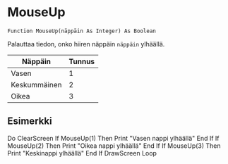 <!--input-->
MouseUp
=======

```eppabasic
Function MouseUp(näppäin As Integer) As Boolean
```

Palauttaa tiedon, onko hiiren näppäin `näppäin` ylhäällä.

Näppäin|Tunnus
-------|------
Vasen|1
Keskummäinen|2
Oikea|3

Esimerkki
---------
Do
    ClearScreen
    If MouseUp(1) Then
        Print "Vasen nappi ylhäällä"
    End If
    If MouseUp(2) Then
        Print "Oikea nappi ylhäällä"
    End If
    If MouseUp(3) Then
        Print "Keskinappi ylhäällä"
    End If
    DrawScreen
Loop
```
